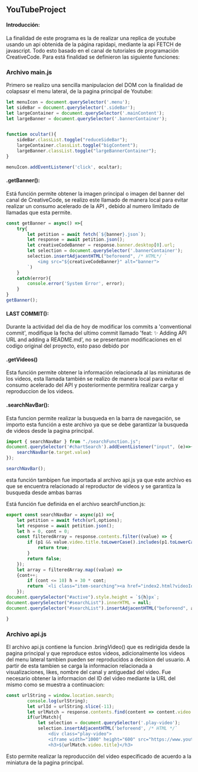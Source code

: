 ## YouTubeProject

#### Introducción:

La finalidad de este programa es la de realizar una replica de youtube usando un api obtenida de la página rapidapi, mediante la api FETCH de javascript. Todo esto basado en el canal de tutoriales de programación CreativeCode. Para está finalidad se definieron las siguiente funciones: 



### Archivo main.js 

Primero se realizo una sencilla manipulacion del DOM con la finalidad de colapsasr el menu lateral, de la pagina principal de Youtube: 



```javascript
let menuIcon = document.querySelector('.menu');
let sideBar = document.querySelector('.sideBar');
let largeContainer = document.querySelector('.mainContent');
let largeBanner = document.querySelector('.bannerContainer');


function ocultar(){
    sideBar.classList.toggle("reduceSideBar");
    largeContainer.classList.toggle("bigContent");
    largeBanner.classList.toggle("largeBannerContainer");
}

menuIcon.addEventListener('click', ocultar);
```



#### .getBanner():

Está función permite obtener la imagen principal o imagen del banner del canal de CreativeCode, se realizo este llamado de manera local para evitar realizar un consumo acelerado de la API , debido al numero limitado de llamadas que esta permite. 

```javascript
const getBanner = async() =>{
	try{
		let petition = await fetch(`${banner}.json`);
		let response = await petition.json();
		let creativeCodeBanner = response.banner.desktop[0].url;
		let selection = document.querySelector('.bannerContainer');
		selection.insertAdjacentHTML("beforeend", /* HTML*/ `
			<img src="${creativeCodeBanner}" alt="banner">
		`)
	}
	catch(error){
		console.error('System Error', error);
	}
}
getBanner();
```

#### LAST COMMIT():

Durante la actividad del dìa de hoy de modificar los commits a 'conventional commit', modifique la fecha del ultimo commit llamado 'feat: ✨ Adding API URL and adding a README.md', no se presentaron modificaciones en el codigo original del proyecto, esto paso debido por 


#### .getVideos()



Esta función permite obtener la información relacionada al las miniaturas de los videos, esta llamada también se realizo de  manera local para evitar el consumo acelerado del API  y posteriormente permitira realizar carga y reproduccion de los videos. 



#### .searchNavBar():



Esta funcion permite realizar la busqueda en la barra de navegación, se importo esta función a este archivo ya que se debe garantizar la busqueda de videos desde la pagina principal. 

```javascript
import { searchNavBar } from "./searchFunction.js";
document.querySelector('#chartSearch').addEventListener("input", (e)=>{
    searchNavBar(e.target.value)
});

searchNavBar();
```

esta función tambipen fue importada al archivo api.js ya que este archivo es que se encuentra relacionado al reproductor de videos y se garantiza la busqueda desde ambas barras

Está función fue definida en el archivo searchFunction.js: 



```javascript
export const searchNavBar = async(p1) =>{
    let petition = await fetch(url,options);
	let response = await petition.json();
    let h = 0, cont = 0;
    const filteredArray = response.contents.filter((value) => {         
        if (p1 && value.video.title.toLowerCase().includes(p1.toLowerCase())) {             
            return true;
        } 
        return false; 
    });
    let array = filteredArray.map((value) => 
    {cont++;
        if (cont <= 10) h = 30 * cont;
        return `<li class="item-searching"><a href="index2.html?videoId=${value.video.videoId}">${value.video.title}</a></li>`;     
    });
document.querySelector("#active").style.height = `${h}px`;
document.querySelector("#searchList").innerHTML = null;
document.querySelector("#searchList").insertAdjacentHTML("beforeend", array.join(" "));

}
```



### Archivo api.js

El archivo api.js contiene la funcion .bringVideo() que es redirigida desde la pagina principal y que reproduce estos videos, adicionalmente los videos del menu lateral tambien pueden ser reproducidos a decision del usuario. A partir de esta tambien se carga la informacion relacionada a visualizaciones, likes, nombre del canal y antiguedad del video. Fue necesario obtener la informacion del ID del video mediante la URL del mismo como se muestra a continuacion: 



```javascript
const urlString = window.location.search;
		console.log(urlString);
		let urlId = urlString.slice(-11);
		let urlMatch = response.contents.find(content => content.video.videoId === urlId); 
		if(urlMatch){
			let selection = document.querySelector('.play-video');
			selection.insertAdjacentHTML('beforeend', /* HTML */`
				<div class="play-video">
				<iframe width="1000" height="600" src="https://www.youtube.com/embed/${urlId}" title="M I L E S D A V I S - Kind Of Blue - Full Album" frameborder="0" allow="accelerometer; autoplay; clipboard-write; encrypted-media; gyroscope; picture-in-picture; web-share" allowfullscreen></iframe>
				<h3>${urlMatch.video.title}</h3>
```



Esto permite realizar la reproducción del video especificado de acuerdo a la miniatura de la pagina principal. 



